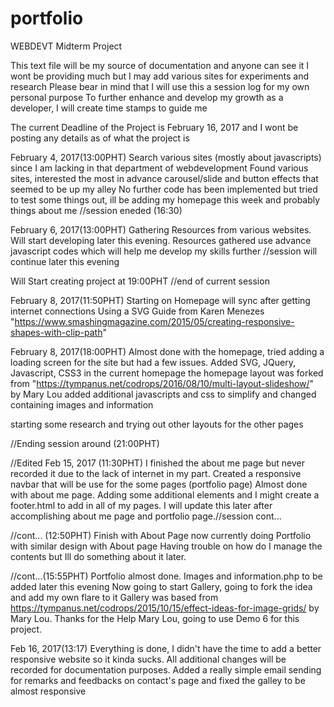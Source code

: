 # portfolio
WEBDEVT Midterm Project

This text file will be my source of documentation and anyone can see it
I wont be providing much but I may add various sites for experiments and research
Please bear in mind that I will use this a session log for my own personal purpose
To further enhance and develop my growth as a developer, I will create time stamps to guide me

The current Deadline of the Project is February 16, 2017 and I wont be posting any details as of what the project is

February 4, 2017(13:00PHT)
Search various sites (mostly about javascripts) since I am lacking in that department of webdevelopment
Found various sites, interested the most in advance carousel/slide and button effects that seemed to be up my alley
No further code has been implemented but tried to test some things out, ill be adding my homepage this week and probably things about me
//session eneded (16:30)

February 6, 2017(13:00PHT)
Gathering Resources from various websites. Will start developing later this evening.
Resources gathered use advance javascript codes which will help me develop my skills further
//session will continue later this evening

Will Start creating project at 19:00PHT
//end of current session

February 8, 2017(11:50PHT)
Starting on Homepage will sync after getting internet connections
Using a SVG Guide from Karen Menezes "https://www.smashingmagazine.com/2015/05/creating-responsive-shapes-with-clip-path"

February 8, 2017(18:00PHT)
Almost done with the homepage, tried adding a loading screen for the site but had a few issues.
Added SVG, JQuery, Javascript, CSS3 in the current homepage
the homepage layout was forked from "https://tympanus.net/codrops/2016/08/10/multi-layout-slideshow/" by Mary Lou
added additional javascripts and css to simplify and changed containing images and information

starting some research and trying out other layouts for the other pages

//Ending session around (21:00PHT)

//Edited Feb 15, 2017 (11:30PHT)
I finished the about me page but never recorded it due to the lack of internet in my part.
Created a responsive navbar that will be use for the some pages (portfolio page)
Almost done with about me page. Adding some additional elements and I might create a footer.html to add in all of my pages.
I will update this later after accomplishing about me page and portfolio page.//session cont...

//cont... (12:50PHT)
Finish with About Page now currently doing Portfolio with similar design with About page
Having trouble on how do I manage the contents but Ill do something about it later.

//cont...(15:55PHT)
Portfolio almost done. Images and information.php to be added later this evening
Now going to start Gallery, going to fork the idea and add my own flare to it
Gallery was based from https://tympanus.net/codrops/2015/10/15/effect-ideas-for-image-grids/ by Mary Lou.
Thanks for the Help Mary Lou, going to use Demo 6 for this project.

Feb 16, 2017(13:17)
Everything is done, I didn't have the time to add a better responsive website so it kinda sucks.
All additional changes will be recorded for documentation purposes. Added a really simple email sending for remarks and feedbacks on contact's page and fixed the galley to be almost responsive
